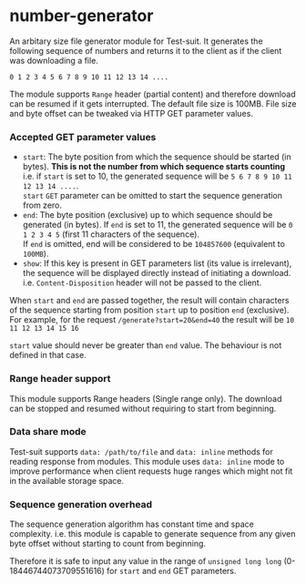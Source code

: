 # number-generator
An arbitary size file generator module for Test-suit. It generates the following sequence of numbers and returns it to the client as if the client was downloading a file.
```
0 1 2 3 4 5 6 7 8 9 10 11 12 13 14 ....
```
The module supports `Range` header (partial content) and therefore download can be resumed if it gets interrupted. The default file size is 100MB. File size and byte offset can be tweaked via HTTP GET parameter values.

### Accepted GET parameter values
- `start`: The byte position from which the sequence should be started (in bytes). **This is not the number from which sequence starts counting**<br/>
i.e. if `start` is set to 10, the generated sequence will be `5 6 7 8 9 10 11 12 13 14 ....`.<br/>
`start` `GET` parameter can be omitted to start the sequence generation from zero. 
- `end`: The byte position (exclusive) up to which sequence should be generated (in bytes).
If `end` is set to 11, the generated sequence will be `0 1 2 3 4 5` (first 11 characters of the sequence).<br/>
If `end` is omitted, end will be considered to be `104857600` (equivalent to `100MB`).
- `show`: If this key is present in GET parameters list (its value is irrelevant), the sequence will be displayed directly instead of initiating a download.
i.e. `Content-Disposition` header will not be passed to the client.

When `start` and `end` are passed together, the result will contain characters of the sequence starting from position `start` up to position `end` (exclusive).<br/>
For example, for the request `/generate?start=20&end=40` the result will be `10 11 12 13 14 15 16`

`start` value should never be greater than `end` value. The behaviour is not defined in that case.

### Range header support
This module supports Range headers (Single range only).
The download can be stopped and resumed without requiring to start from beginning.

### Data share mode
Test-suit supports `data: /path/to/file` and `data: inline` methods for reading response from modules.
This module uses `data: inline` mode to improve performance when client requests huge ranges which might not fit in the available storage space.

### Sequence generation overhead
The sequence generation algorithm has constant time and space complexity.
i.e. this module is capable to generate sequence from any given byte offset without starting to count from beginning.

Therefore it is safe to input any value in the range of `unsigned long long` (0-18446744073709551616) for `start` and `end` GET parameters.
   
